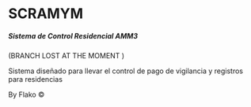 # SCRAMYM

##### **Sistema de Control Residencial AMM3**
(BRANCH LOST AT THE MOMENT )

Sistema diseñado para llevar el control de pago de vigilancia y registros para residencias



By Flako &copy;
